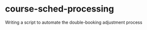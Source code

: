 course-sched-processing
=======================

Writing a script to automate the double-booking adjustment process
